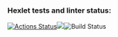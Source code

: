 ### Hexlet tests and linter status:
[![Actions Status](https://github.com/Dmitry996/python-project-lvl1/workflows/hexlet-check/badge.svg)](https://github.com/Dmitry996/python-project-lvl1/actions)<a href="https://codeclimate.com/github/codeclimate/codeclimate/maintainability"><img src="https://api.codeclimate.com/v1/badges/a99a88d28ad37a79dbf6/maintainability" /></a>![![Build Status](https://travis-ci.com/username/projectname.svg?branch=master)](https://travis-ci.com/username/projectname)
